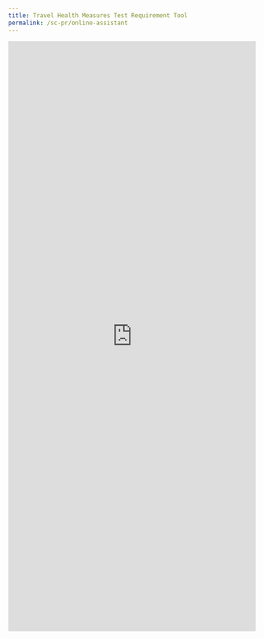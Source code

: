 ```yaml
---
title: Travel Health Measures Test Requirement Tool
permalink: /sc-pr/online-assistant
---
```





<iframe width="100%" height="1200px" src="https://www.checkfirst.gov.sg/c/79505721-0c3a-4cde-a659-782d7ffbde6d" frameborder="0" allow="accelerometer; autoplay; clipboard-write; encrypted-media; gyroscope; picture-in-picture" allowfullscreen></iframe>

